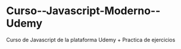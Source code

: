 # Curso--Javascript-Moderno--Udemy
Curso de Javascript de la plataforma Udemy + Practica de ejercicios
